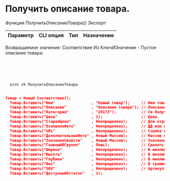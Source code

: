 ﻿---
sidebar_position: 8
---

# Получить описание товара. 



*Функция ПолучитьОписаниеТовара() Экспорт*

  | Параметр | CLI опция | Тип | Назначение |
  |-|-|-|-|

  
  Возвращаемое значение:   Соответствие Из КлючИЗначение - Пустое описание товара:


```bsl title="Пример кода"
	

	
```

```sh title="Пример команды CLI"
    
  oint vk ПолучитьОписаниеТовара


```


```json title="Результат"

Товар = Новый Соответствие();
  Товар.Вставить("Имя"                , "Новый товар");     // Имя товара
  Товар.Вставить("Описание"           , "Описание товара"); // Описание товара
  Товар.Вставить("Категория"          , "20173");           // См ПолучитьСписокКатегорийТоваров()
  Товар.Вставить("Цена"               , 1);                 // Цена.
  Товар.Вставить("СтараяЦена"         , Неопределено);      // Для отражения изменения цены
  Товар.Вставить("ОсновноеФото"       , Неопределено);      // ДД или путь к осн. фото
  Товар.Вставить("URL"                , Неопределено);      // Ссылка на страницу магазина
  Товар.Вставить("ДополнительныеФото" , Новый Массив);      // Массив путей или ДД для доп. фото
  Товар.Вставить("ЗначенияСвойств"    , Новый Массив);      // Значения свойств (варианты). Максимум 2
  Товар.Вставить("ГлавныйВГруппе"     , Ложь);              // Сделать главным в своей группе
  Товар.Вставить("Ширина"             , Неопределено);      // В миллиметрах
  Товар.Вставить("Высота"             , Неопределено);      // В миллиметрах
  Товар.Вставить("Глубина"            , Неопределено);      // В миллиметрах
  Товар.Вставить("Вес"                , Неопределено);      // В граммах
  Товар.Вставить("SKU"                , Неопределено);      // Артикул
  Товар.Вставить("ДоступныйОстаток"   , 1);

```
